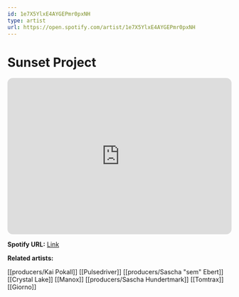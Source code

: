 ```yaml
---
id: 1e7X5YlxE4AYGEPmr0pxNH
type: artist
url: https://open.spotify.com/artist/1e7X5YlxE4AYGEPmr0pxNH
---
```

# Sunset Project

<iframe style="border-radius:12px" src="https://open.spotify.com/embed/artist/1e7X5YlxE4AYGEPmr0pxNH" width="100%" height="352" frameBorder="0" allowfullscreen="" allow="autoplay; clipboard-write; encrypted-media; fullscreen; picture-in-picture" loading="lazy"></iframe>

**Spotify URL:** [Link](https://open.spotify.com/artist/1e7X5YlxE4AYGEPmr0pxNH)

**Related artists:**

[[producers/Kai Pokall]]
[[Pulsedriver]]
[[producers/Sascha "sem" Ebert]]
[[Crystal Lake]]
[[Manox]]
[[producers/Sascha Hundertmark]]
[[Tomtrax]]
[[Giorno]]
